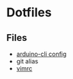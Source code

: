 # Dotfiles

## Files
* [arduino-cli config](https://siytek.com/arduino-cli-raspberry-pi/)
* git alias
* [vimrc](vimrc)
